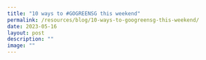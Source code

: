 ```yaml
---
title: "10 ways to #GOGREENSG this weekend"
permalink: /resources/blog/10-ways-to-googreensg-this-weekend/
date: 2023-05-16
layout: post
description: ""
image: ""
---
```

